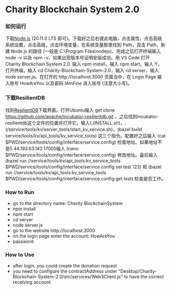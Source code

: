 # Charity Blockchain System 2.0

### 如何运行
下载[Node.js](https://nodejs.org/en) (20.11.0 LTS 即可)。下载好之后右键此电脑，点击属性，点击高级系统设置，点击高级，点击环境变量，在系统变量那里找到 Path，双击 Path，新建 Node.js 的路径 (一般是 C:\Program Files\nodejs\)。完成之后打开终端输入 node -v 以及 npm -v，如果出现版本号证明安装成功。用 VS Code 打开 Charity Blockchain System 2.0. 输入 npm install，输入 npm start，输入 Y。打开终端，输入 cd Charity-Blockchain-System-2.0，输入 cd server，输入 node server.js。在打开的 http://localhost:3000 页面当中，在 Login Page 输入账号 HowAreYou 以及密码 IAmFine 进入账号 (注意大小写)。

### 下载ResilientDB
找到[ResilientDB](https://github.com/apache/incubator-resilientdb)下载界面。打开Ubuntu输入 get clone https://github.com/apache/incubator-resilientdb.git 。之后找到incubator-resilientdb这个文件的位置并打开它。输入(./INSTALL.sh)，.(/service/tools/kv/server_tools/start_kv_service.sh)，(bazel build service/tools/kv/api_tools/kv_service_tools) 这三个指令。配置好之后输入 (cat $PWD/service/tools/config/interface/service.config) 检查地址。如果地址不是5 44.193.63.142 17005输入 (nano $PWD/service/tools/config/interface/service.config) 修改地址。最后输入 (bazel run //service/tools/kv/api_tools:kv_service_tools $PWD/service/tools/config/interface/service.config set test 123) 和 (bazel run //service/tools/kv/api_tools:kv_service_tools $PWD/service/tools/config/interface/service.config get test) 检查是否工作。

### How to Run

- go to the directory name: Charity BlockchainSystem
- npm install
- npm start
- cd server
- node server.js
- go to the website http://localhost:3000
- on the login page enter the account: HowAreYou
- password

### How to Use

- after login, you could create the donation request
- you need to configure the contractAddress under "Desktop/Charity-Blockchain-System-2.0/src/services/Web3Client.js" to have the correct receiving account
